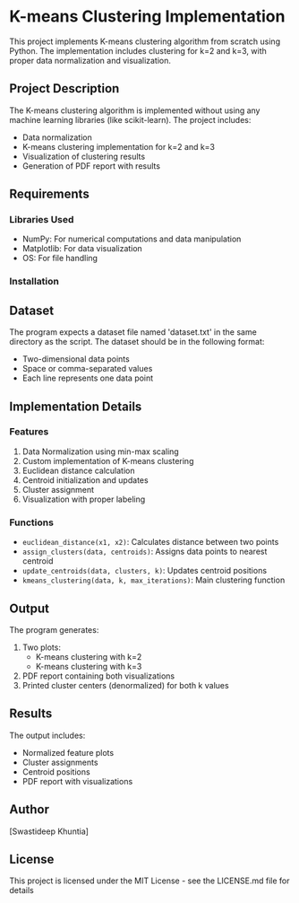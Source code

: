 # K-means Clustering Implementation

This project implements K-means clustering algorithm from scratch using Python. The implementation includes clustering for k=2 and k=3, with proper data normalization and visualization.

## Project Description

The K-means clustering algorithm is implemented without using any machine learning libraries (like scikit-learn). The project includes:
- Data normalization
- K-means clustering implementation for k=2 and k=3
- Visualization of clustering results
- Generation of PDF report with results

## Requirements

### Libraries Used
- NumPy: For numerical computations and data manipulation
- Matplotlib: For data visualization
- OS: For file handling

### Installation




## Dataset
The program expects a dataset file named 'dataset.txt' in the same directory as the script. The dataset should be in the following format:
- Two-dimensional data points
- Space or comma-separated values
- Each line represents one data point

## Implementation Details

### Features
1. Data Normalization using min-max scaling
2. Custom implementation of K-means clustering
3. Euclidean distance calculation
4. Centroid initialization and updates
5. Cluster assignment
6. Visualization with proper labeling

### Functions
- `euclidean_distance(x1, x2)`: Calculates distance between two points
- `assign_clusters(data, centroids)`: Assigns data points to nearest centroid
- `update_centroids(data, clusters, k)`: Updates centroid positions
- `kmeans_clustering(data, k, max_iterations)`: Main clustering function

## Output
The program generates:
1. Two plots:
   - K-means clustering with k=2
   - K-means clustering with k=3
2. PDF report containing both visualizations
3. Printed cluster centers (denormalized) for both k values


## Results
The output includes:
- Normalized feature plots
- Cluster assignments
- Centroid positions
- PDF report with visualizations


## Author
[Swastideep Khuntia]

## License
This project is licensed under the MIT License - see the LICENSE.md file for details
